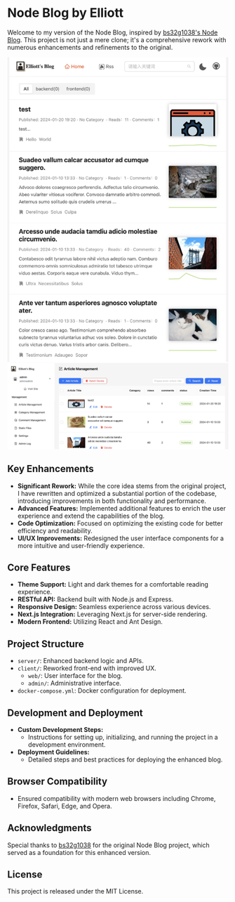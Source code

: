 # Node Blog by Elliott

Welcome to my version of the Node Blog, inspired by [bs32g1038's Node Blog](https://github.com/bs32g1038/node-blog). This project is not just a mere clone; it's a comprehensive rework with numerous enhancements and refinements to the original.

<div align="center">
<img src="./docs/images/home.jpg" width="600" height="auto">
<br/>
<img src="./docs/images/admin.jpg" width="600" height="auto">
</div>

## Key Enhancements

-   **Significant Rework:** While the core idea stems from the original project, I have rewritten and optimized a substantial portion of the codebase, introducing improvements in both functionality and performance.
-   **Advanced Features:** Implemented additional features to enrich the user experience and extend the capabilities of the blog.
-   **Code Optimization:** Focused on optimizing the existing code for better efficiency and readability.
-   **UI/UX Improvements:** Redesigned the user interface components for a more intuitive and user-friendly experience.

## Core Features

-   **Theme Support:** Light and dark themes for a comfortable reading experience.
-   **RESTful API:** Backend built with Node.js and Express.
-   **Responsive Design:** Seamless experience across various devices.
-   **Next.js Integration:** Leveraging Next.js for server-side rendering.
-   **Modern Frontend:** Utilizing React and Ant Design.

## Project Structure

-   `server/`: Enhanced backend logic and APIs.
-   `client/`: Reworked front-end with improved UX.
    -   `web/`: User interface for the blog.
    -   `admin/`: Administrative interface.
-   `docker-compose.yml`: Docker configuration for deployment.

## Development and Deployment

-   **Custom Development Steps:**
    -   Instructions for setting up, initializing, and running the project in a development environment.
-   **Deployment Guidelines:**
    -   Detailed steps and best practices for deploying the enhanced blog.

## Browser Compatibility

-   Ensured compatibility with modern web browsers including Chrome, Firefox, Safari, Edge, and Opera.

## Acknowledgments

Special thanks to [bs32g1038](https://github.com/bs32g1038) for the original Node Blog project, which served as a foundation for this enhanced version.

## License

This project is released under the MIT License.
